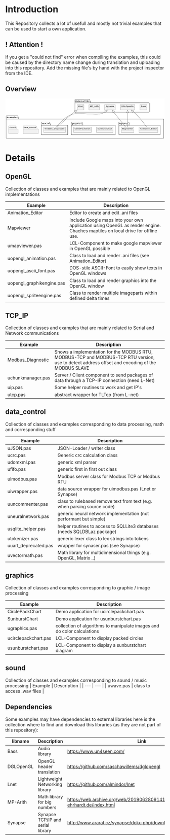 # Introduction
This Repository collects a lot of usefull and mostly not trivial examples that can be used to start a own application.

## ! Attention !
If you get a "could not find" error when compiling the examples, this could be caused by the directory name change during translation and uploading into this repository. Add the missing file's by hand with the project inspector from the IDE.

## Overview
![](Overview.png)

# Details

## OpenGL

Collection of classes and examples that are mainly related to OpenGL implementations

| Example | Description |
| --- | --- |
| Animation_Editor | Editor to create and edit .ani files |
| Mapviewer | Include Google maps into your own application using OpenGL as render engine. Chaches maptiles on local drive for offline use. |
| umapviewer.pas | LCL-Component to make google mapviewer in OpenGL possible |
| uopengl_animation.pas | Class to load and render .ani files (see Animation_Editor) |
| uopengl_ascii_font.pas | DOS-stile ASCII-Font to easily show texts in OpenGL windows |
| uopengl_graphikengine.pas | Class to load and render graphics into the OpenGL window |
| uopengl_spriteengine.pas | Class to render multiple imageparts within defined delta times |

## TCP_IP

Collection of classes and examples that are mainly related to Serial and Network communications

| Example | Description |
| --- | --- |
| Modbus_Diagnostic | Shows a implementation for the MODBUS RTU, MODBUS-TCP and MODBUS-TCP RTU version, use to detect address offset and encoding of the MODBUS SLAVE |
| uchunkmanager.pas | Server / Client component to send packages of data through a TCP-IP connection (need L-Net) |
| uip.pas | Some helper routines to work and get IP's |
| utcp.pas | abstract wrapper for TLTcp (from L-net) |

## data_control

Collection of classes and examples corresponding to data processing, math and corresponding stuff

| Example | Description |
| --- | --- |
| uJSON.pas | JSON-Loader / writer class |
| ucrc.pas | Generic crc calculation class |
| udomxml.pas | generic xml parser |
| ufifo.pas | generic first in first out class |
| uimodbus.pas | Modbus server class for Modbus TCP or Modbus RTU |
| uiwrapper.pas | data source wrapper for uimodbus.pas (Lnet or Synapse) | 
| uuncommenter.pas | class to rulebased remove text from text (e.g. when parsing source code) | 
| uneuralnetwork.pas | generic neural network implementation (not performant but simple) |
| usqlite_helper.pas | helper routines to access to SQLLite3 databases (needs SQLDBLaz package)|
| utokenizer.pas | generic lexer class to lex strings into tokens |
| uuart_deprecated.pas | wrapper for synaser.pas (see Synapse) |
| uvectormath.pas | Math library for multidimensional things (e.g. OpenGL, Matrix ..) |
## graphics

Collection of classes and examples corresponding to graphic / image processing

| Example | Description |
| --- | --- |
| CirclePackChart | Demo application for ucirclepackchart.pas |
| SunburstChart | Demo application for usunburstchart.pas |
| ugraphics.pas | collection of algorithms to manipulate images and do color calculations |
| ucirclepackchart.pas | LCL-Component to display packed circles |
| usunburstchart.pas | LCL-Component to display a sunburstchart diagram |
## sound

Collection of classes and examples corresponding to sound / music processing
| Example | Description |
| --- | --- |
| uwave.pas | class to access .wav files |

## Dependencies
Some examples may have dependencies to external libraries here is the collection where to find and download this libraries (as they are not part of this repository):

| libname | Description | Link |
|---|---|---|
| Bass | Audio library | https://www.un4seen.com/ |
| DGLOpenGL | OpenGL header translation | https://github.com/saschawillems/dglopengl |
| Lnet | Lightweight Networking library | https://github.com/almindor/lnet |
| MP-Arith | Math library for big numbers | https://web.archive.org/web/20190628091417/http://www.wolfgang-ehrhardt.de/index.html |
| Synapse | Synapse TCP/IP and serial library | http://www.ararat.cz/synapse/doku.php/download |
